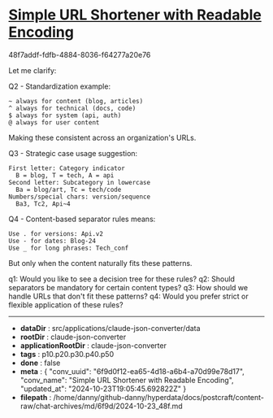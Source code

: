 # [Simple URL Shortener with Readable Encoding](https://claude.ai/chat/6f9d0f12-ea65-4d18-a6b4-a70d99e78d17)

48f7addf-fdfb-4884-8036-f64277a20e76

 Let me clarify:

Q2 - Standardization example:
```
~ always for content (blog, articles)
^ always for technical (docs, code)
$ always for system (api, auth)
@ always for user content
```
Making these consistent across an organization's URLs.

Q3 - Strategic case usage suggestion:
```
First letter: Category indicator
  B = blog, T = tech, A = api
Second letter: Subcategory in lowercase
  Ba = blog/art, Tc = tech/code
Numbers/special chars: version/sequence
  Ba3, Tc2, Api~4
```

Q4 - Content-based separator rules means:
```
Use . for versions: Api.v2
Use - for dates: Blog-24
Use _ for long phrases: Tech_conf
```
But only when the content naturally fits these patterns.

q1: Would you like to see a decision tree for these rules?
q2: Should separators be mandatory for certain content types?
q3: How should we handle URLs that don't fit these patterns?
q4: Would you prefer strict or flexible application of these rules?

---

* **dataDir** : src/applications/claude-json-converter/data
* **rootDir** : claude-json-converter
* **applicationRootDir** : claude-json-converter
* **tags** : p10.p20.p30.p40.p50
* **done** : false
* **meta** : {
  "conv_uuid": "6f9d0f12-ea65-4d18-a6b4-a70d99e78d17",
  "conv_name": "Simple URL Shortener with Readable Encoding",
  "updated_at": "2024-10-23T19:05:45.692822Z"
}
* **filepath** : /home/danny/github-danny/hyperdata/docs/postcraft/content-raw/chat-archives/md/6f9d/2024-10-23_48f.md